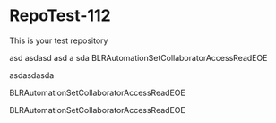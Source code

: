 # RepoTest-112
This is your test repository


asd asdasd
asd
a sda
BLRAutomationSetCollaboratorAccessReadEOE



asdasdasda


BLRAutomationSetCollaboratorAccessReadEOE



BLRAutomationSetCollaboratorAccessReadEOE
